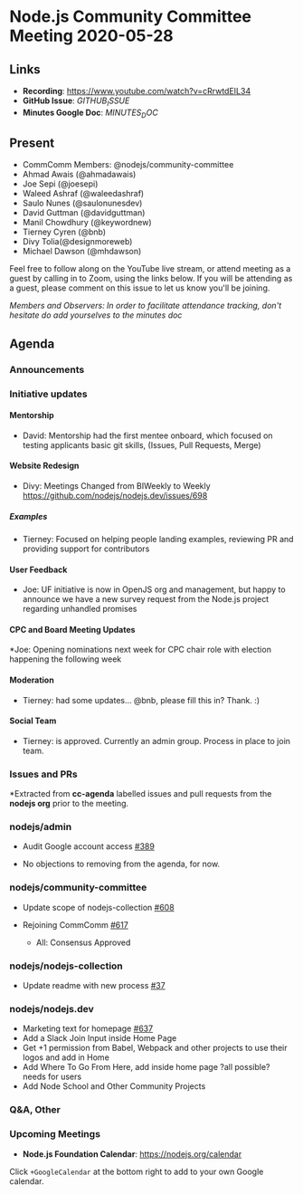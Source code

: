 # Node.js  Community Committee Meeting 2020-05-28

## Links

* **Recording**: https://www.youtube.com/watch?v=cRrwtdEIL34
* **GitHub Issue**: $GITHUB_ISSUE$
* **Minutes Google Doc**: $MINUTES_DOC$

## Present

* CommComm Members: @nodejs/community-committee
* Ahmad Awais (@ahmadawais)
* Joe Sepi (@joesepi)
* Waleed Ashraf (@waleedashraf)
* Saulo Nunes (@saulonunesdev)
* David Guttman (@davidguttman)
* Manil Chowdhury (@keywordnew)
* Tierney Cyren (@bnb)
* Divy Tolia(@designmoreweb)
* Michael Dawson (@mhdawson)


Feel free to follow along on the YouTube live stream, or attend meeting as a guest 
by calling in to Zoom, using the links below. If you will be attending as a guest, 
please comment on this issue to let us know you'll be joining.

*Members and Observers: In order to facilitate attendance tracking, don't hesitate do add yourselves to the minutes doc*

## Agenda

### Announcements

### Initiative updates

#### Mentorship
  * David: Mentorship had the first mentee onboard, which focused on testing applicants basic git skills, (Issues, Pull Requests, Merge)

#### Website Redesign
* Divy: Meetings Changed from BIWeekly to Weekly https://github.com/nodejs/nodejs.dev/issues/698

##### Examples
* Tierney: Focused on helping people landing examples, reviewing PR and providing support for contributors

#### User Feedback
* Joe: UF initiative is now in OpenJS org and management, but happy to announce we have a new survey request from the Node.js project regarding unhandled promises

#### CPC and Board Meeting Updates
 *Joe: Opening nominations next week for CPC chair role with election happening the following week

#### Moderation
* Tierney: had some updates… @bnb, please fill this in? Thank. :)

#### Social Team
* Tierney: is approved. Currently an admin group. Process in place to join team.

### Issues and PRs 

*Extracted from **cc-agenda** labelled issues and pull requests from the **nodejs org** prior to the meeting.

### nodejs/admin

* Audit Google account access [#389](https://github.com/nodejs/admin/issues/389)

 * No objections to removing from the agenda, for now.

### nodejs/community-committee

* Update scope of nodejs-collection [#608](https://github.com/nodejs/community-committee/issues/608)

* Rejoining CommComm [#617](https://github.com/nodejs/community-committee/pull/617)
  * All: Consensus Approved

### nodejs/nodejs-collection

* Update readme with new process [#37](https://github.com/nodejs/nodejs-collection/pull/37)

### nodejs/nodejs.dev

* Marketing text for homepage [#637](https://github.com/nodejs/nodejs.dev/issues/637)
* Add a Slack Join Input inside Home Page
* Get +1 permission from Babel, Webpack and other projects to use their logos and add in Home
* Add Where To Go From Here, add inside home page ?all possible? needs for users
* Add Node School and Other Community Projects

### Q&A, Other

### Upcoming Meetings

* **Node.js Foundation Calendar**: https://nodejs.org/calendar

Click `+GoogleCalendar` at the bottom right to add to your own Google calendar.

